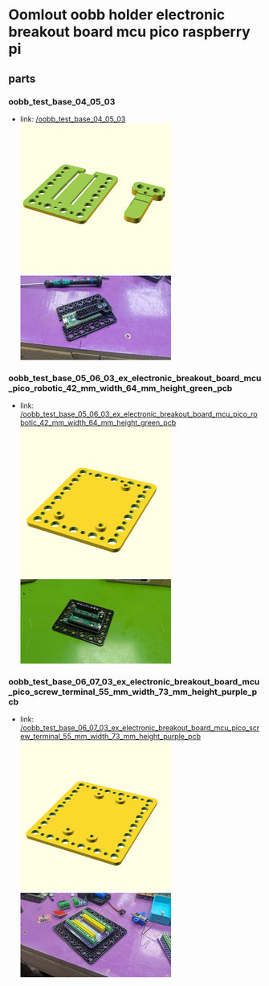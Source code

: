 # Oomlout oobb holder electronic breakout board mcu pico raspberry pi


## parts

### oobb_test_base_04_05_03
* link: [/oobb_test_base_04_05_03](oobb_test_base_04_05_03)  
![](oobb_test_base_04_05_03/3dpr_300.png)  ![](oobb_test_base_04_05_03/image_300.jpg)
 

### oobb_test_base_05_06_03_ex_electronic_breakout_board_mcu_pico_robotic_42_mm_width_64_mm_height_green_pcb
* link: [/oobb_test_base_05_06_03_ex_electronic_breakout_board_mcu_pico_robotic_42_mm_width_64_mm_height_green_pcb](oobb_test_base_05_06_03_ex_electronic_breakout_board_mcu_pico_robotic_42_mm_width_64_mm_height_green_pcb)  
![](oobb_test_base_05_06_03_ex_electronic_breakout_board_mcu_pico_robotic_42_mm_width_64_mm_height_green_pcb/3dpr_300.png)  ![](oobb_test_base_05_06_03_ex_electronic_breakout_board_mcu_pico_robotic_42_mm_width_64_mm_height_green_pcb/image_300.jpg)
 

### oobb_test_base_06_07_03_ex_electronic_breakout_board_mcu_pico_screw_terminal_55_mm_width_73_mm_height_purple_pcb
* link: [/oobb_test_base_06_07_03_ex_electronic_breakout_board_mcu_pico_screw_terminal_55_mm_width_73_mm_height_purple_pcb](oobb_test_base_06_07_03_ex_electronic_breakout_board_mcu_pico_screw_terminal_55_mm_width_73_mm_height_purple_pcb)  
![](oobb_test_base_06_07_03_ex_electronic_breakout_board_mcu_pico_screw_terminal_55_mm_width_73_mm_height_purple_pcb/3dpr_300.png)  ![](oobb_test_base_06_07_03_ex_electronic_breakout_board_mcu_pico_screw_terminal_55_mm_width_73_mm_height_purple_pcb/image_300.jpg)
 
